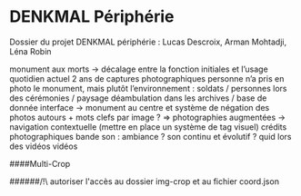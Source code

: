 DENKMAL Périphérie
======================

Dossier du projet DENKMAL périphérie : Lucas Descroix, Arman Mohtadji, Léna Robin

monument aux morts -> décalage entre la fonction initiales et l’usage quotidien actuel
2 ans de captures photographiques
personne n’a pris en photo le monument, mais plutôt l’environnement : soldats / personnes lors des cérémonies / paysage
déambulation dans les archives / base de donnée
interface -> monument au centre et système de négation des photos autours + mots clefs par image ?
=> photographies augmentées -> navigation contextuelle (mettre en place un système de tag visuel)
crédits photographiques
bande son : ambiance ? son continu et évolutif ? quid lors des vidéos
vidéos

####Multi-Crop 

######/!\ autoriser l'accès au dossier img-crop et au fichier coord.json
